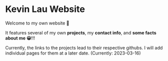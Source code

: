 # Kevin Lau Website 
Welcome to my own website 👋

It features several of my own **projects**, my **contact info**, and **some facts about me 😀**!!!

Currently, the links to the projects lead to their respective githubs. I will add individual pages for them at a later date. (Currently: 2023-03-16)


